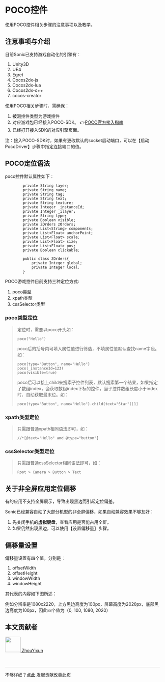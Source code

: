 # POCO控件

使用POCO控件相关步骤的注意事项以及教学。

## 注意事项与介绍

目前Sonic已支持游戏自动化的引擎有：
1. Unity3D
2. UE4
3. Egret
4. Cocos2dx-js
5. Cocos2dx-lua
6. Cocos2dx-c++
7. cocos-creator

使用POCO相关步骤时，需确保：
1. 被测控件类型为游戏控件
2. 对应游戏包已经接入POCO-SDK。 👉[POCO官方接入指南](https://poco.readthedocs.io/en/latest/source/doc/integration.html)
3. 已经打开接入SDK的对应引擎页面。
 
注：接入POCO-SDK时，如果有更改默认的socket启动端口，可以在【启动PocoDriver】步骤中指定连接端口的值。

## POCO定位语法

poco控件默认属性如下：
```
        private String layer;
        private String name;
        private String tag;
        private String text;
        private String texture;
        private Integer _instanceId;
        private Integer _ilayer;
        private String type;
        private Boolean visible;
        private ZOrders zOrders;
        private List<String> components;
        private List<Float> anchorPoint;
        private List<Float> scale;
        private List<Float> size;
        private List<Float> pos;
        private Boolean clickable;

        public class ZOrders{
            private Integer global;
            private Integer local;
        }
```

POCO游戏控件目前支持三种定位方式: 
1. poco类型
2. xpath类型
3. cssSelector类型


### poco类型定位
> 定位时，需要以poco开头如：
> ```
> poco("Hello")
> ```
> 
> poco后的括号内可填入属性值进行筛选，不填属性值默认查找name字段。如：
> ```
> poco(type="Button", name="Hello")
> poco(_instanceId=123)
> poco(visible=true)
> ```
> 
> poco后可以接上child来搜索子控件列表，默认搜索第一个结果，如果指定了数组index，会获取数组index下标的控件，当子控件数组长度小于index时，自动获取最末位。如：
> ```
> poco(type="Button", name="Hello").child(text="Star")[1]
> ```

### xpath类型定位
> 只需跟普通xpath相同语法即可，如：
> ```
> //*[@text="Hello" and @type="button"]
> ```

### cssSelector类型定位

> 只需跟普通cssSelector相同语法即可，如：
> ```
> Root > Camera > Button > Text
> ```

## 关于非全屏应用定位偏移

有的应用不支持全屏展示，导致出现黑边而引起定位偏差。
 
Sonic已经兼容自动了大部分机型的非全屏偏移，如果自动兼容效果不够友好：
1. 先关闭手机的**虚拟键盘**，查看应用是否能占用全屏。
2. 如果仍然出现黑边，可以使用【设置偏移量】步骤。

## 偏移量设置

偏移量设置有四个值，分别是：

1. offsetWidth
2. offsetHeight
3. windowWidth
4. windowHeight

其代表的内容如下图所述：

<el-image hide-on-click-modal src="https://sonic-record-hongkong.oss-cn-hongkong.aliyuncs.com/offsets.png" :preview-src-list="['https://sonic-record-hongkong.oss-cn-hongkong.aliyuncs.com/offsets.png']" style="width: 500px"/>

例如分辨率是1080x2220，上方黑边高度为100px，屏幕高度为2020px，底部黑边高度为100px，因此四个值为（0, 100, 1080, 2020）

## 本文贡献者
<div class="cont">
<a href="https://github.com/ZhouYixun" target="_blank">
<img src="https://avatars.githubusercontent.com/u/56339314?v=4" width="50"/>
<span>ZhouYixun</span>
</a>
</div>


&nbsp;
&nbsp;
***
不够详细？[点此](https://github.com/SonicCloudOrg/sonic-offical-website/edit/main/src/markdown/doc/doc-poco.md) 发起贡献改善此页
